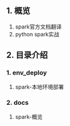 ## 1. 概览
1. spark官方文档翻译
2. python spark实战

## 2. 目录介绍
### 1. env_deploy
1. spark-本地环境部署

### 2. docs
1. spark-概览
